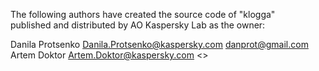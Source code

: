 The following authors have created the source code of "klogga" <br>
published and distributed by AO Kaspersky Lab as the owner: <br>

Danila Protsenko <Danila.Protsenko@kaspersky.com> <danprot@gmail.com> <br>
Artem Doktor <Artem.Doktor@kaspersky.com> <> <br>
